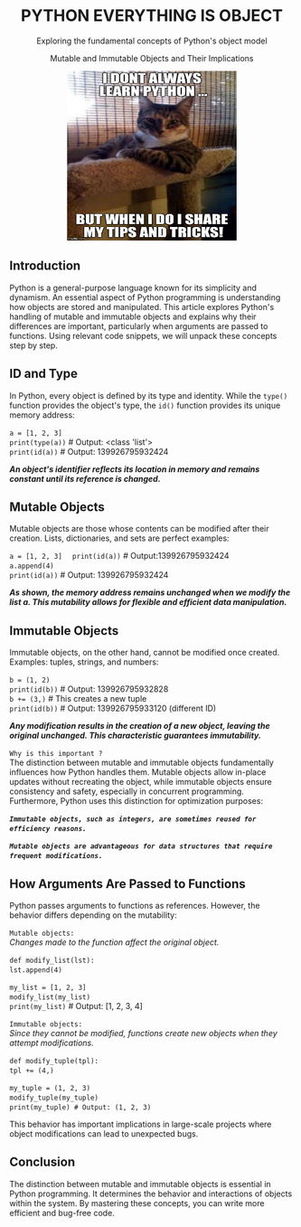 
<div align= "center">
  <h1>PYTHON EVERYTHING IS OBJECT</h1>
</div>

<div align= "center">
  <h>Exploring the fundamental concepts of Python's object model
  
  Mutable and Immutable Objects and Their Implications</h1>
</div>

<p align="center">
  <img src="r_208403_QPSN8.jpg" alt="image d'un chat" width="300" height="300"/>
</p>

## Introduction
Python is a general-purpose language known for its simplicity and dynamism. An essential aspect of Python programming is understanding how objects are stored and manipulated. This article explores Python's handling of mutable and immutable objects and explains why their differences are important, particularly when arguments are passed to functions. Using relevant code snippets, we will unpack these concepts step by step.

## ID and Type
In Python, every object is defined by its type and identity. While the `type()` function provides the object's type, the `id()` function provides its unique memory address:

`a = [1, 2, 3]`   
`print(type(a))` # Output: <class 'list'>   
`print(id(a))` # Output: 139926795932424 

***An object's identifier reflects its location in memory and remains constant until its reference is changed.***

## Mutable Objects
Mutable objects are those whose contents can be modified after their creation. Lists, dictionaries, and sets are perfect examples:

`a = [1, 2, 3]  `
`print(id(a))` # Output:139926795932424   
`a.append(4)`   
`print(id(a))` # Output: 139926795932424   

***As shown, the memory address remains unchanged when we modify the list a. This mutability allows for flexible and efficient data manipulation.***

## Immutable Objects
Immutable objects, on the other hand, cannot be modified once created. Examples: tuples, strings, and numbers:

`b = (1, 2)`   
`print(id(b))` # Output: 139926795932828   
`b += (3,)` # This creates a new tuple   
`print(id(b))` # Output: 139926795933120       (different ID)

***Any modification results in the creation of a new object, leaving the original unchanged. This characteristic guarantees immutability.***

`Why is this important ?`   
The distinction between mutable and immutable objects fundamentally influences how Python handles them. Mutable objects allow in-place updates without recreating the object, while immutable objects ensure consistency and safety, especially in concurrent programming. Furthermore, Python uses this distinction for optimization purposes:

***`Immutable objects, such as integers, are sometimes reused for efficiency reasons.`***

***`Mutable objects are advantageous for data structures that require frequent modifications.`***

## How Arguments Are Passed to Functions   
Python passes arguments to functions as references. However, the behavior differs depending on the mutability:

`Mutable objects:`    
_Changes made to the function affect the original object._

`def modify_list(lst):`   
`lst.append(4)`

`my_list = [1, 2, 3]`    
`modify_list(my_list)`   
`print(my_list)` # Output: [1, 2, 3, 4]   

`Immutable objects:`   
_Since they cannot be modified, functions create new objects when they attempt modifications._

`def modify_tuple(tpl):`   
`tpl += (4,)` 

`my_tuple = (1, 2, 3)`   
`modify_tuple(my_tuple)`   
`print(my_tuple) # Output: (1, 2, 3)`   

This behavior has important implications in large-scale projects where object modifications can lead to unexpected bugs.

## Conclusion
The distinction between mutable and immutable objects is essential in Python programming. It determines the behavior and interactions of objects within the system. By mastering these concepts, you can write more efficient and bug-free code.